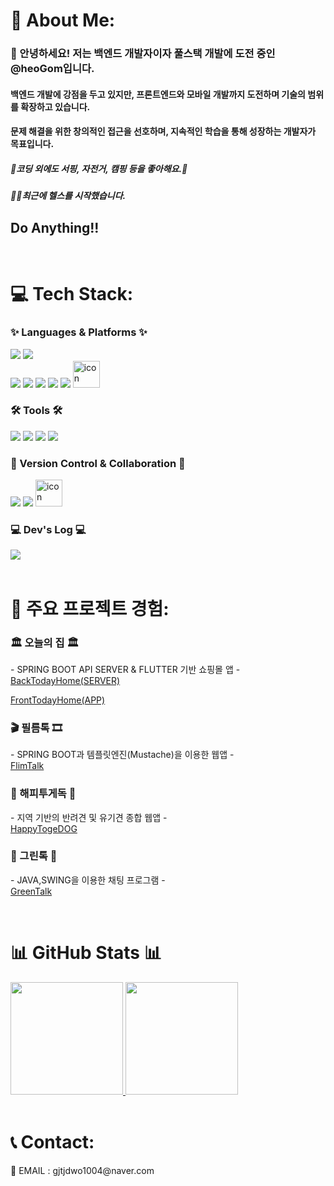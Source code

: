 
# 💫 About Me:

### 👋 안녕하세요! 저는 백엔드 개발자이자 풀스택 개발에 도전 중인  @heoGom입니다.<br>
#### 백엔드 개발에 강점을 두고 있지만, 프론트엔드와 모바일 개발까지 도전하며 기술의 범위를 확장하고 있습니다.<br>
#### 문제 해결을 위한 창의적인 접근을 선호하며, 지속적인 학습을 통해 성장하는 개발자가 목표입니다.<br>
##### 🚗코딩 외에도 서핑, 자전거, 캠핑 등을 좋아해요.🚗<br>
##### 🏋️‍♀️최근에 헬스를 시작했습니다. <br>
## Do Anything!! <br>
   <br>

# 💻 Tech Stack:
<div align=>
<h3>✨  Languages & Platforms  ✨</h3>

<img src="https://img.shields.io/badge/Java-007396?style=for-the-badge&logo=Java&logoColor=white"/>
<img src="https://img.shields.io/badge/dart-0175C2?style=for-the-badge&logo=dart"/>
<br>

<img src="https://img.shields.io/badge/Spring%20Boot-6DB33F?style=for-the-badge&logo=Spring%20Boot&logoColor=white"/>
<img src="https://img.shields.io/badge/Flutter-02569B?style=for-the-badge&logo=flutter"/>
<img src="https://img.shields.io/badge/JavaScript-F7DF1E?style=for-the-badge&logo=JavaScript&logoColor=white"/>
<img src="https://img.shields.io/badge/HTML5-E34F26?style=for-the-badge&logo=HTML5&logoColor=white"/>
<img src="https://img.shields.io/badge/CSS3-1572B6?style=for-the-badge&logo=CSS3&logoColor=white"/>
<img src="https://techstack-generator.vercel.app/mysql-icon.svg" alt="icon" width="43" style="width: 43px; height: 43px; margin-right: 0px; margin-bottom: 0px;" />

<h3>🛠 Tools 🛠</h3>
<img src="https://img.shields.io/badge/IntelliJ%20IDEA-000000?style=for-the-badge&logo=intellijidea"/>
<img src="https://img.shields.io/badge/Android%20Studio-000000?style=for-the-badge&logo=androidstudio"/>
<img src="https://img.shields.io/badge/EclipseIDE-2C2255?style=for-the-badge&logo=eclipseide"/>
<img src="https://img.shields.io/badge/Visual%20Studio%20Code-0078d7.svg?style=for-the-badge&logo=visual-studio-code&logoColor=white"/>

<h3>🎲 Version Control & Collaboration 🎲</h3>
<img src="https://img.shields.io/badge/Git-000000?style=for-the-badge&logo=Git"/>
<img src="https://img.shields.io/badge/slack-4A154B?style=for-the-badge&logo=slack"/>



<img src="https://techstack-generator.vercel.app/github-icon.svg" alt="icon" width="43" style="width: 43px; height: 43px; margin-right: 0px; margin-bottom: 0px;" />

<div align=>
	<h3>💻 Dev's Log 💻</h3>
  <a href="https://inblog.ai/dashboard/heo-gom">
		<img src="https://img.shields.io/badge/inBlog-ff5949?style=for-the-badge&logo=logmein&logoColor=white" />
	</a>
</div>

<br>


# 🚀 주요 프로젝트 경험:
<h3>🏛 오늘의 집 🏛</h3>
	<p>- SPRING BOOT API SERVER & FLUTTER 기반 쇼핑몰 앱 -
	<br>
    <a href="https://github.com/wodud6967/backtodayhome">BackTodayHome(SERVER)</a></p>
    <a href="https://github.com/wodud6967/fronttodayhome">FrontTodayHome(APP)</a></p>
<h3>🎬 필름톡 🎞</h3>
	<p>- SPRING BOOT과 템플릿엔진(Mustache)을 이용한 웹앱 -
	<br>
<a href="https://github.com/wodud6967/filmtalk">FlimTalk</a></p>
<h3>🐶 해피투게독 🐶</h3>
	<p>- 지역 기반의 반려견 및 유기견 종합 웹앱 -
	<br>
<a href="https://github.com/wngusv/HappyTogeDOG">HappyTogeDOG</a></p>
<h3>👔 그린톡 👔</h3>
	<p>- JAVA,SWING을 이용한 채팅 프로그램 -
	<br>
<a href="https://github.com/heoGom/java_project_messenger">GreenTalk</a></p>
<br>

# 📊 GitHub Stats 📊
<div style="row">
  <a href="https://github.com/wngusv" style="flex: 1;">
    <img height="180em" src="https://github-readme-stats-eight-theta.vercel.app/api?username=heoGom&show_icons=true&theme=radical&include_all_commits=true&count_private=true"/>
  </a>
  <a href="https://github.com/wngusv" style="flex: 1;">
    <img height="180em" src="https://github-readme-stats-eight-theta.vercel.app/api/top-langs/?username=heoGom&hide=c%23&layout=compact&langs_count=8&theme=radical"/>
  </a>
</div>
<br>


# 📞 Contact:
<p>📩 EMAIL : gjtjdwo1004@naver.com </p>

<br>



<!---
heoGom/heoGom is a ✨ special ✨ repository because its `README.md` (this file) appears on your GitHub profile.
You can click the Preview link to take a look at your changes.
--->
